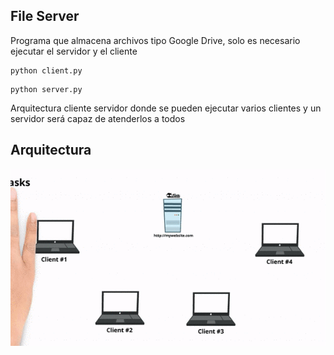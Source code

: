 ## File Server

Programa que almacena archivos tipo Google Drive, solo es necesario ejecutar el servidor y el cliente

```console
python client.py
```

```console
python server.py
```

Arquitectura cliente servidor donde se pueden ejecutar varios clientes y un servidor será capaz de atenderlos a todos

## Arquitectura

![](../Screenshots/serverExample.gif)
